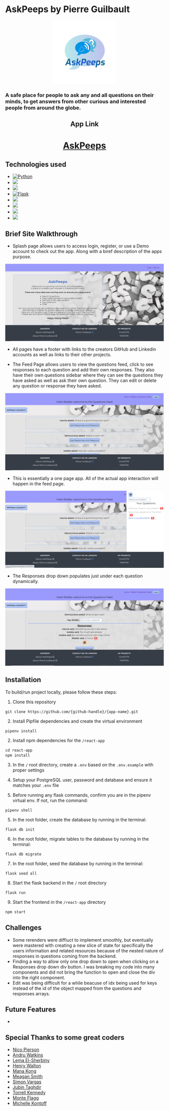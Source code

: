 # AskPeeps by Pierre Guilbault
<p align=center>
  <img src='https://github.com/TheGuilbotine/AskPeeps/blob/main/react-app/src/images/askpeeps-logo.png' alt='A logo of AskPeeps' />
</p>

### A safe place for people to ask any and all questions on their minds, to get answers from other curious and interested people from around the globe.

## <p align=center>App Link</p>
# <p align=center><a href='https://askpeeps.herokuapp.com/'>AskPeeps</a></p>

## Technologies used
- <a href="https://www.python.org/"><img alt="Python" src="https://img.shields.io/badge/-Python-3776AB?style=flat-square&logo=Python&logoColor=white&" /></a>
- <a href="https://developer.mozilla.org/en-US/docs/Web/CSS"><img src="https://img.shields.io/badge/-CSS3-1572B6?logo=CSS3" /></a>
- <a href="https://developer.mozilla.org/en-US/docs/Web/HTML"><img src="https://img.shields.io/badge/-HTML5-E34F26?logo=HTML5&logoColor=ffffff" /></a>
- <a href="https://flask.palletsprojects.com/en/1.1.x/"><img alt="Flask" src="https://img.shields.io/badge/-Flask-000000?style=flat-square&logo=Flask&logoColor=white" /></a>
- <a href="https://www.postgresql.org/"><img src="https://img.shields.io/badge/-PostgreSQL-336791?logo=PostgreSQL" /></a>
- <a href="https://reactjs.org/"><img src="https://img.shields.io/badge/-React-61DAFB?logo=React&logoColor=333333" /></a>
- <a href="https://redux.js.org/"><img src="https://img.shields.io/badge/-Redux-764ABC?logo=Redux" /></a>
- <a href=https://www.sqlalchemy.org/><img src=https://img.shields.io/badge/-SQLAlchemy-red /></a>

## Brief Site Walkthrough
- Splash page allows users to access login, register, or use a Demo account to check out the app. Along with a biref description of the apps purpose.

<p align=center>
  <img src='https://github.com/TheGuilbotine/AskPeeps/blob/main/splash-ss.png' alt='Splash Page' />
</p>

- All pages have a footer with links to the creators GitHub and Linkedin accounts as well as links to their other projects.

- The Feed Page allows users to view the questions feed, click to see responses to each question and add their own responses. They also have their own questions sidebar where they can see the questions they have asked as well as ask their own question. They can edit or delete any question or response they have asked.

<p align=center>
  <img src='https://github.com/TheGuilbotine/AskPeeps/blob/main/feed-ss.png' alt='Feed Page' />
</p>

- This is essentially a one page app. All of the actual app interaction will happen in the feed page.
 
<p align=center>
  <img src='https://github.com/TheGuilbotine/AskPeeps/blob/main/sidebar-ss.png' alt='Questions Sidebar' />
</p>

- The Responses drop down populates just under each question dynamically.

<p align=center>
  <img src='https://github.com/TheGuilbotine/AskPeeps/blob/main/responses-ss.png' alt='Responses Drop Down' />
</p>

## Installation
To build/run project locally, please follow these steps:

1. Clone this repository

```shell
git clone https://github.com/{github-handle}/{app-name}.git
```

2. Install Pipfile dependencies and create the virtual environment
```shell
pipenv install
```

2. Install npm dependencies for the `/react-app`

```shell
cd react-app
npm install
```

3. In the `/` root directory, create a `.env` based on the `.env.example` with proper settings

4. Setup your PostgreSQL user, password and database and ensure it matches your `.env` file

5. Before running any flask commands, confirm you are in the pipenv virtual env. If not, run the command:
```shell
pipenv shell
```

5. In the root folder, create the database by running in the terminal:
```shell
flask db init
```

6. In the root folder, migrate tables to the database by running in the terminal:
```shell
flask db migrate
```

7. In the root folder, seed the database by running in the terminal:
```shell
flask seed all
```

8. Start the flask backend in the `/` root directory
```shell
flask run
```

9. Start the frontend in the `/react-app` directory

```javascript
npm start
```


## Challenges
- Some rerenders were diffiuct to implement smoothly, but eventually were mastered with creating a new slice of state for specifically the users information and related resources because of the nested nature of responses in questions coming from the backend.
- Finding a way to allow only one drop down to open when clicking on a Responses drop down div button. I was breaking my code into many components and did not bring the function to open and close the div into the right component.
- Edit was being difficult for a while beacuse of idx being used for keys instead of the id of the object mapped from the questions and responses arrays.

## Future Features
- 

## Special Thanks to some great coders
- <a href='https://github.com/nicopierson'>Nico Pierson</a>
- <a href='https://github.com/andru17urdna'>Andru Watkins</a>
- <a href='https://github.com/lemlooma'>Lema El-Sherbiny</a>
- <a href='https://github.com/hnrywltn'>Henry Walton</a>
- <a href='https://github.com/makon57'>Mana Kong</a>
- <a href='https://github.com/meagan13'>Meagan Smith</a>
- <a href='https://github.com/Simonvargas'>Simon Vargas</a>
- <a href='https://github.com/Jubintgh'>Jubin Taghdir</a>
- <a href='https://github.com/tkenned2020'>Torrell Kennedy</a>
- <a href='https://github.com/theflaggship'>Monte Flagg</a>
- <a href='https://github.com/michellekontoff'>Michelle Kontoff</a>
